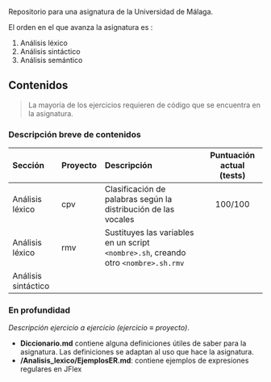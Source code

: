 Repositorio para una asignatura de la Universidad de Málaga.

El orden en el que avanza la asignatura es :
1. Análisis léxico
2. Análisis sintáctico
3. Análisis semántico

## Contenidos
> La mayoría de los ejercicios requieren de código que se encuentra en la asignatura. 


### Descripción breve de contenidos
| Sección             | Proyecto | Descripción | Puntuación actual (tests) |
|:--------------------|:---------|:------------|:-------------------------:|
| Análisis léxico | cpv | Clasificación de palabras según la distribución de las vocales | 100/100|
| Análisis léxico | rmv | Sustituyes las variables en un script `<nombre>.sh`, creando otro `<nombre>.sh.rmv`| 
| Análisis sintáctico 

### En profundidad
_Descripción ejercicio a ejercicio (ejercicio $\equiv$ proyecto)_.
* **Diccionario.md** contiene alguna definiciones útiles de saber para la asignatura. Las definiciones se adaptan al uso que hace la asignatura.
* **/Analisis_lexico/EjemplosER.md**: contiene ejemplos de expresiones regulares en JFlex


